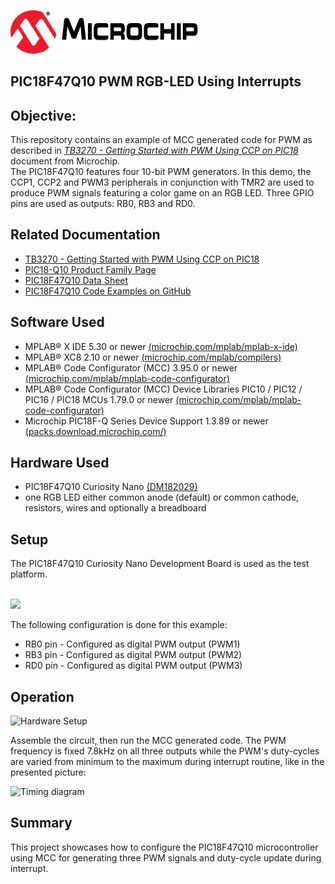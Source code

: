 <div id="readme" class="Box-body readme blob js-code-block-container">
 <article class="markdown-body entry-content p-3 p-md-6" itemprop="This needs to locked down and 'never' changed"><p><a href="https://www.microchip.com" rel="nofollow"><img src="images/Microchip.png" alt="MCHP" width="300";"></a></p>


# PIC18F47Q10 PWM RGB-LED Using Interrupts

## Objective:
This repository contains an example of MCC generated code for PWM as described in [*TB3270 - Getting Started with PWM Using CCP on PIC18*](http://ww1.microchip.com/downloads/en/Appnotes/Getting-Started-with-PWM-Using-CCP-on-PIC18-DS90003270A.pdf) document from Microchip.
<br>The PIC18F47Q10 features four 10-bit PWM generators. In this demo, the CCP1, CCP2 and PWM3 peripherals in conjunction with TMR2 are used to produce PWM signals featuring a color game on an RGB LED.
Three GPIO pins are used as outputs: RB0, RB3 and RD0.

## Related Documentation
- [TB3270 - Getting Started with PWM Using CCP on PIC18](http://ww1.microchip.com/downloads/en/Appnotes/Getting-Started-with-PWM-Using-CCP-on-PIC18-DS90003270A.pdf)
- [PIC18-Q10 Product Family Page](https://www.microchip.com/design-centers/8-bit/pic-mcus/device-selection/pic18f-q10-product-family)
- [PIC18F47Q10 Data Sheet](http://ww1.microchip.com/downloads/en/DeviceDoc/40002043D.pdf)
- [PIC18F47Q10 Code Examples on GitHub](https://github.com/microchip-pic-avr-examples?q=pic18f47q10-cnano)

## Software Used
- MPLAB® X IDE 5.30 or newer [(microchip.com/mplab/mplab-x-ide)](http://www.microchip.com/mplab/mplab-x-ide)
- MPLAB® XC8 2.10 or newer [(microchip.com/mplab/compilers)](http://www.microchip.com/mplab/compilers)
- MPLAB® Code Configurator (MCC) 3.95.0 or newer [(microchip.com/mplab/mplab-code-configurator)](https://www.microchip.com/mplab/mplab-code-configurator)
- MPLAB® Code Configurator (MCC) Device Libraries PIC10 / PIC12 / PIC16 / PIC18 MCUs 1.79.0 or newer [(microchip.com/mplab/mplab-code-configurator)](https://www.microchip.com/mplab/mplab-code-configurator)
- Microchip PIC18F-Q Series Device Support 1.3.89 or newer [(packs.download.microchip.com/)](https://packs.download.microchip.com/)

## Hardware Used
- PIC18F47Q10 Curiosity Nano [(DM182029)](https://www.microchip.com/Developmenttools/ProductDetails/DM182029)
- one RGB LED either common anode (default) or common cathode, resistors, wires and optionally a breadboard

## Setup
The PIC18F47Q10 Curiosity Nano Development Board is used as the test platform.

<br><img src="images/PIC18F47Q10_CNANO.png" width="600">

The following configuration is done for this example:
- RB0 pin - Configured as digital PWM output (PWM1)
- RB3 pin - Configured as digital PWM output (PWM2)
- RD0 pin - Configured as digital PWM output (PWM3)


## Operation

<img src="images/rgb-led.png" alt="Hardware Setup"/>

Assemble the circuit, then run the MCC generated code.
The PWM frequency is fixed 7.8kHz on all three outputs while the PWM's duty-cycles are varied from minimum to the maximum during interrupt routine, like in the presented picture:

<img src="images/rgb-timing.png" alt="Timing diagram"/>

## Summary
This project showcases how to configure the PIC18F47Q10 microcontroller using MCC for generating three PWM signals and duty-cycle update during interrupt.
